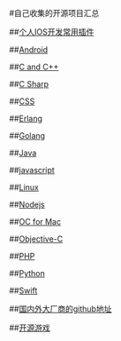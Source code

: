#自己收集的开源项目汇总

##[个人IOS开发常用插件](https://github.com/QQ920924960/FrankStars/blob/master/PlugUseForMe.md)

##[Android](https://github.com/QQ920924960/FrankStars/blob/master/Android.md)

##[C and C++](https://github.com/QQ920924960/FrankStars/blob/master/C%20and%20C%2B%2B.md)

##[C Sharp](https://github.com/QQ920924960/FrankStars/blob/master/C%20Sharp.md)

##[CSS](https://github.com/QQ920924960/FrankStars/blob/master/CSS.md)

##[Erlang](https://github.com/QQ920924960/FrankStars/blob/master/Erlang.md)

##[Golang](https://github.com/QQ920924960/FrankStars/blob/master/Golang.md)

##[Java](https://github.com/QQ920924960/FrankStars/blob/master/Java.md)

##[javascript](https://github.com/QQ920924960/FrankStars/blob/master/JavaScript.md)

##[Linux](https://github.com/QQ920924960/FrankStars/blob/master/Linux.md)

##[Nodejs](https://github.com/QQ920924960/FrankStars/blob/master/Nodejs.md)

##[OC for Mac](https://github.com/QQ920924960/FrankStars/blob/master/OC%20for%20Mac.md)

##[Objective-C](https://github.com/QQ920924960/FrankStars/blob/master/Objective-C.md)

##[PHP](https://github.com/QQ920924960/FrankStars/blob/master/PHP.md)

##[Python](https://github.com/QQ920924960/FrankStars/blob/master/Python.md)

##[Swift](https://github.com/QQ920924960/FrankStars/blob/master/Swift.md)

##[国内外大厂商的github地址](https://github.com/QQ920924960/FrankStars/blob/master/%E5%9B%BD%E5%86%85%E5%A4%96%E5%A4%A7%E5%8E%82%E5%95%86%E7%9A%84github%E5%9C%B0%E5%9D%80.md)

##[开源游戏](https://github.com/QQ920924960/FrankStars/blob/master/%E5%BC%80%E6%BA%90%E6%B8%B8%E6%88%8F.md)


